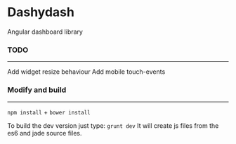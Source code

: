 # Dashydash
Angular dashboard library

### TODO
--------------------

Add widget resize behaviour
Add mobile touch-events

### Modify and build
--------------------

`npm install` + `bower install`

To build the dev version just type: `grunt dev`
It will create js files from the es6 and jade source files.
